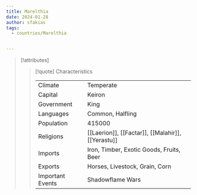 ```yaml
---
title: Marelthia
date: 2024-01-28
author: sfakias
tags:
  - countries/Marelthia


---
```

> [!attributes]
> 
> > [!quote] Characteristics
> >
> > | | |
> > | --- | --- |
> > | Climate |  Temperate |
> > | Capital |  Keiron |
> > | Government |  King |
> > | Languages |  Common, Halfling |
> > | Population |  415000 |
> > | Religions |  [[Laerion]], [[Factar]], [[Malahir]], [[Yerastu]] |
> > | Imports |  Iron, Timber, Exotic Goods, Fruits, Beer |
> > | Exports |  Horses, Livestock, Grain, Corn |
> > | Important Events |  Shadowflame Wars |
